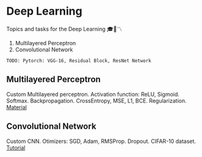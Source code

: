 # Deep Learning
Topics and tasks for the Deep Learning 🎓🤖〽
1. Multilayered Perceptron
2. Convolutional Network

`TODO: Pytorch: VGG-16, Residual Block, ResNet Network`

## Multilayered Perceptron
Custom Multilayered perceptron. Activation function: ReLU, Sigmoid. Softmax. Backpropagation. CrossEntropy, MSE, L1, BCE. Regularization.</br>
[Material](https://github.com/Vlad15lav/Deep-Learning/tree/main/NeuralNetwork/imgs)

## Convolutional Network
Custom CNN. Otimizers: SGD, Adam, RMSProp. Dropout. CIFAR-10 dataset.
[Tutorial](https://github.com/Vlad15lav/Deep-Learning/blob/main/NeuralNetwork/books/tutorial.ipynb)

